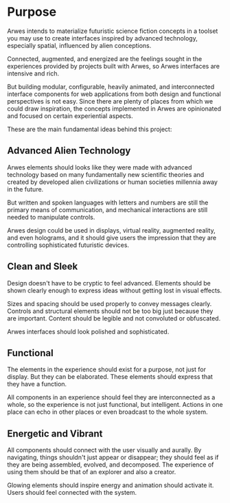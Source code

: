 # Purpose

Arwes intends to materialize futuristic science fiction concepts in a toolset
you may use to create interfaces inspired by advanced technology, especially spatial,
influenced by alien conceptions.

Connected, augmented, and energized are the feelings sought in the experiences
provided by projects built with Arwes, so Arwes interfaces are intensive and rich.

But building modular, configurable, heavily animated, and interconnected interface
components for web applications from both design and functional perspectives
is not easy. Since there are plenty of places from which we could draw inspiration, the
concepts implemented in Arwes are opinionated and focused on certain experiential aspects.

These are the main fundamental ideas behind this project:

## Advanced Alien Technology

Arwes elements should looks like they were made with advanced technology based on
many fundamentally new scientific theories and created by developed alien
civilizations or human societies millennia away in the future.

But written and spoken languages with letters and numbers are still the primary
means of communication, and mechanical interactions are still needed to manipulate
controls.

Arwes design could be used in displays, virtual reality, augmented reality, and
even holograms, and it should give users the impression that they are controlling
sophisticated futuristic devices.

## Clean and Sleek

Design doesn't have to be cryptic to feel advanced. Elements should be shown clearly
enough to express ideas without getting lost in visual effects.

Sizes and spacing should be used properly to convey messages clearly. Controls and structural
elements should not be too big just because they are important. Content should be legible and
not convoluted or obfuscated.

Arwes interfaces should look polished and sophisticated.

## Functional

The elements in the experience should exist for a purpose, not just for display.
But they can be elaborated. These elements should express that they have a function.

All components in an experience should feel they are interconnected as a whole,
so the experience is not just functional, but intelligent. Actions in one place can echo in
other places or even broadcast to the whole system.

## Energetic and Vibrant

All components should connect with the user visually and aurally. By navigating,
things shouldn't just appear or disappear; they should feel as if they are being
assembled, evolved, and decomposed. The experience of using them should be that
of an explorer and also a creator.

Glowing elements should inspire energy and animation should activate it. Users
should feel connected with the system.
